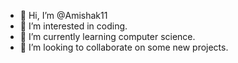 - 👋 Hi, I’m @Amishak11
- 👀 I’m interested in coding.
- 🌱 I’m currently learning computer science.
- 💞️ I’m looking to collaborate on some new projects.
  

<!---
Amishak11/Amishak11 is a ✨ special ✨ repository because its `README.md` (this file) appears on your GitHub profile.
You can click the Preview link to take a look at your changes.
--->
